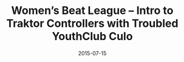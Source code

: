 ---
title: Women’s Beat League – Intro to Traktor   Controllers with Troubled YouthClub Culo
date: 2015-07-15
---